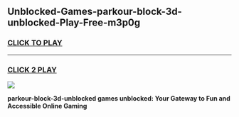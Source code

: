 
## Unblocked-Games-parkour-block-3d-unblocked-Play-Free-m3p0g
<h3>
<a href="https://premium76.site?title=parkour-block-3d-unblocked&ref=20M">CLICK TO PLAY</a></h3>
<hr>

<h3>
<a href="https://premium76.site?title=parkour-block-3d-unblocked&ref=20M">CLICK 2 PLAY</a>
  
</h3>

<a href="https://premium76.site?title=parkour-block-3d-unblocked&ref=19M"><img src="https://clearcache.store/games.png"></a>


**parkour-block-3d-unblocked games unblocked: Your Gateway to Fun and Accessible Online Gaming**
